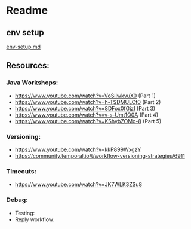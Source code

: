 # Readme

## env setup 
[env-setup.md](./env-setup.md)






## Resources:

### Java Workshops:
- https://www.youtube.com/watch?v=VoSiIwkvuX0 (Part 1)
- https://www.youtube.com/watch?v=h-TSDMULCf0 (Part 2)
- https://www.youtube.com/watch?v=8DFox0fGjzI (Part 3)
- https://www.youtube.com/watch?v=v-s-Umt1Q0A (Part 4)
- https://www.youtube.com/watch?v=KShybZOMo-8 (Part 5)


### Versioning:
- https://www.youtube.com/watch?v=kkP899WxgzY
- https://community.temporal.io/t/workflow-versioning-strategies/6911

### Timeouts: 
- https://www.youtube.com/watch?v=JK7WLK3ZSu8


### Debug:
- Testing:
- Reply workflow:
